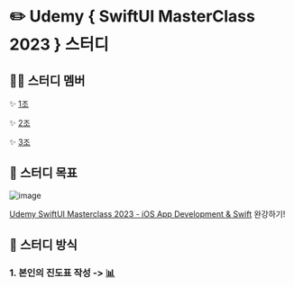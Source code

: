 # ✏️ Udemy { SwiftUI MasterClass 2023 } 스터디
## 👩‍💻 스터디 멤버
✨ [1조](https://github.com/Swift-Coding-Club/SwiftUI-MasterClass-Study-1)

✨ [2조](https://github.com/Swift-Coding-Club/SwiftUI-MasterClass-Study-2)

✨ [3조](https://github.com/Swift-Coding-Club/SwiftUI-MasterClass-Study-3)

## 📌 스터디 목표
![image](https://github.com/Swift-Coding-Club/SwiftUI-MasterClass-Study/assets/66006225/aa4068dc-b15f-4298-9cbe-2669f14ceb12)

[Udemy SwiftUI Masterclass 2023 - iOS App Development & Swift](https://www.udemy.com/course/swiftui-masterclass-course-ios-development-with-swift/) 완강하기!

## 👀 스터디 방식
### 1. 본인의 진도표 작성 -> [📊](https://docs.google.com/spreadsheets/d/1h8kRFTXLpI9if5oQ-M6oILdprRDW6iHkX9f24Qgnk3I/edit?usp=sharing)
